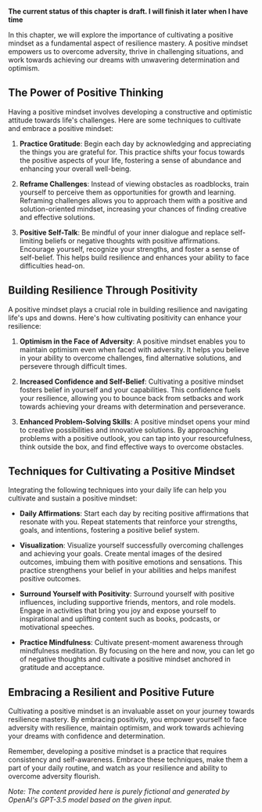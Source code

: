 **The current status of this chapter is draft. I will finish it later when I have time**

In this chapter, we will explore the importance of cultivating a positive mindset as a fundamental aspect of resilience mastery. A positive mindset empowers us to overcome adversity, thrive in challenging situations, and work towards achieving our dreams with unwavering determination and optimism.

The Power of Positive Thinking
------------------------------

Having a positive mindset involves developing a constructive and optimistic attitude towards life's challenges. Here are some techniques to cultivate and embrace a positive mindset:

1. **Practice Gratitude**: Begin each day by acknowledging and appreciating the things you are grateful for. This practice shifts your focus towards the positive aspects of your life, fostering a sense of abundance and enhancing your overall well-being.

2. **Reframe Challenges**: Instead of viewing obstacles as roadblocks, train yourself to perceive them as opportunities for growth and learning. Reframing challenges allows you to approach them with a positive and solution-oriented mindset, increasing your chances of finding creative and effective solutions.

3. **Positive Self-Talk**: Be mindful of your inner dialogue and replace self-limiting beliefs or negative thoughts with positive affirmations. Encourage yourself, recognize your strengths, and foster a sense of self-belief. This helps build resilience and enhances your ability to face difficulties head-on.

Building Resilience Through Positivity
--------------------------------------

A positive mindset plays a crucial role in building resilience and navigating life's ups and downs. Here's how cultivating positivity can enhance your resilience:

1. **Optimism in the Face of Adversity**: A positive mindset enables you to maintain optimism even when faced with adversity. It helps you believe in your ability to overcome challenges, find alternative solutions, and persevere through difficult times.

2. **Increased Confidence and Self-Belief**: Cultivating a positive mindset fosters belief in yourself and your capabilities. This confidence fuels your resilience, allowing you to bounce back from setbacks and work towards achieving your dreams with determination and perseverance.

3. **Enhanced Problem-Solving Skills**: A positive mindset opens your mind to creative possibilities and innovative solutions. By approaching problems with a positive outlook, you can tap into your resourcefulness, think outside the box, and find effective ways to overcome obstacles.

Techniques for Cultivating a Positive Mindset
---------------------------------------------

Integrating the following techniques into your daily life can help you cultivate and sustain a positive mindset:

* **Daily Affirmations**: Start each day by reciting positive affirmations that resonate with you. Repeat statements that reinforce your strengths, goals, and intentions, fostering a positive belief system.

* **Visualization**: Visualize yourself successfully overcoming challenges and achieving your goals. Create mental images of the desired outcomes, imbuing them with positive emotions and sensations. This practice strengthens your belief in your abilities and helps manifest positive outcomes.

* **Surround Yourself with Positivity**: Surround yourself with positive influences, including supportive friends, mentors, and role models. Engage in activities that bring you joy and expose yourself to inspirational and uplifting content such as books, podcasts, or motivational speeches.

* **Practice Mindfulness**: Cultivate present-moment awareness through mindfulness meditation. By focusing on the here and now, you can let go of negative thoughts and cultivate a positive mindset anchored in gratitude and acceptance.

Embracing a Resilient and Positive Future
-----------------------------------------

Cultivating a positive mindset is an invaluable asset on your journey towards resilience mastery. By embracing positivity, you empower yourself to face adversity with resilience, maintain optimism, and work towards achieving your dreams with confidence and determination.

Remember, developing a positive mindset is a practice that requires consistency and self-awareness. Embrace these techniques, make them a part of your daily routine, and watch as your resilience and ability to overcome adversity flourish.

*Note: The content provided here is purely fictional and generated by OpenAI's GPT-3.5 model based on the given input.*
